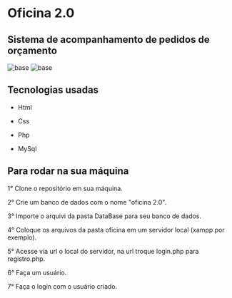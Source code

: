 # Oficina 2.0
## Sistema de acompanhamento de pedidos de orçamento

![base](https://user-images.githubusercontent.com/66075182/100111222-a1b02580-2e4c-11eb-988e-8b86abc7148f.png)
![base](https://user-images.githubusercontent.com/66075182/100111283-b391c880-2e4c-11eb-9cdd-6174166312e7.png)

## Tecnologias usadas
* Html

* Css

* Php

* MySql


## Para rodar na sua máquina
1° Clone o repositório em sua máquina.

2° Crie um banco de dados com o nome "oficina 2.0".

3° Importe o arquivi da pasta DataBase para seu banco de dados.

4° Coloque os arquivos da pasta oficina em um servidor local (xampp por exemplo).

5° Acesse via url o local do servidor, na url troque login.php para registro.php.

6° Faça um usuário.

7° Faça o login com o usuário criado.
